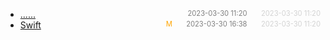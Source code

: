 - [......]()<span style="font-size:.8em;float:right"><span style="color:orange"></span><span style="padding-left:2em;color:gray;">2023-03-30 11:20</span><span style="padding-left:2em;color:lightgray;">2023-03-30 11:20</span></span>
- [Swift](swift)<span style="font-size:.8em;float:right"><span style="color:orange">M</span><span style="padding-left:2em;color:gray;">2023-03-30 16:38</span><span style="padding-left:2em;color:lightgray;">2023-03-30 11:20</span></span>
